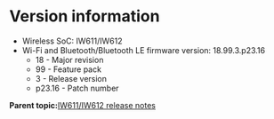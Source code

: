 # Version information

-   Wireless SoC: IW611/IW612
-   Wi-Fi and Bluetooth/Bluetooth LE firmware version: 18.99.3.p23.16
    -   18 - Major revision
    -   99 - Feature pack
    -   3 - Release version
    -   p23.16 - Patch number

**Parent topic:**[IW611/IW612 release notes](../topics/iw611-iw612-release-notes.md)

